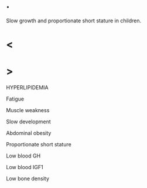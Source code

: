 # .

Slow growth and proportionate short stature in children.

# <

# >

HYPERLIPIDEMIA

Fatigue

Muscle weakness

Slow development

Abdominal obesity

Proportionate short stature

Low blood GH

Low blood IGF1

Low bone density
